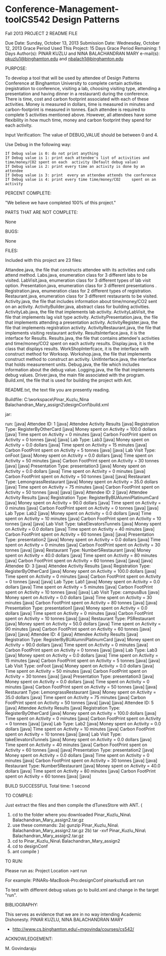 # Conference-Management-toolCS542 Design Patterns
Fall 2013
PROJECT 2 README FILE

Due Date: Sunday, October 13, 2013
Submission Date: Wednesday, October 12, 2013
Grace Period Used This Project: 15 Days
Grace Period Remaining: 1 Days
Author(s):  PINAR KUZLU and NINA BALACHANDRAN MARY
e-mail(s): pkuzlu1@binghamton.edu and nbalach1@binghamton.edu

PURPOSE:

To develop a tool that will be used by attendee of Design Patterns Conference at Binghamton University to complete certain activities (registration to conference, visiting a lab, choosing visiting type, attending a presentation and having dinner in a restaurant) during the conference. There is time, cost and carbon footprint associated with each of these activities. Money is measured in dollars, time is measured in minutes and carbon-footprint is measured in tonnes. Each attendee is required to complete 5 activities mentioned above. However, all attendees have some flexibility in how much time, money and carbon footprint they spend for each activity. 

Input Verification:
	The value of DEBUG_VALUE should be between 0 and 4.

Use Debug in the following way:

	If Debug value is 0: do not print anything
	If Debug value is 1: print each attendee's list of activities and time/money/CO2 spent on each 	activity (Default debug value)
	If Debug value is 2: print every time an activity is done by an attendee
	If Debug value is 3: print  every an attendee attends the conference
	If Debug value is 4: print every time time/money/CO2	 spent on an activity

PERCENT COMPLETE:

 "We believe we have completed 100% of this project."

PARTS THAT ARE NOT COMPLETE:

None

BUGS:

None

FILES:

  Included with this project are 23 files:

  Attandee.java, the file that constructs attendee with its activities and calls attend method.
  Labs.java, enumeration class for 3 different labs to be visited.
  LabVisit.java, enumeration class for 3 different types of lab visit option.
  Presentation.java, enumeration class for 3 different presentations .
  Registration.java, enumeration class for 2 different types of registration.
  Restaurant.java, enumeration class for 3 different restaurants to be visited.
  Activity.java, the file that includes information about  time/money/CO2 sent on an activity.
  ActivityBuilder.java, abstract class for building activities.
  ActivityLab.java, the file that implements lab activity.
  ActivityLabVisit, the file that implements lag visit type activity.
  ActivityPresentation.java, the file that implements attending a presentation activity.
  ActivityRegister.java, the file that implements registration activity.
  ActivityRestaurant.java, the file that implements visiting restaurant activity.
  ResultsInterface.java, it is the interface for Results.
  Results.java, the file that contains attendee's activities and time/money/CO2 spent on each activity     results.
  Display.java, it is the class that displays results.
  WorkShopInterfcace, it is the interface with construct method for Worksop.
  Workshop.java, the file that implements construct method to construct an activity.
  UnitInterface.java, the interface that holds measurement units.
  Debug.java, the file which includes information about the debug value.
  Logging.java, the file that implements debug values.
  Driver.java, the main file associated with the program.
  Build.xml, the file that is used for building the project with Ant.

  README.txt, the text file you are presently reading.

Buildfile: C:\workspace\Pinar_Kuzlu_Nina Balachandran_Mary_assign2\designConf\build.xml

jar:

run:
     [java] Attendee ID: 1
     [java] Attendee Activity Results
     [java] Registration Type: RegisterByOtherCard
     [java] Money spent on Activity = 100.0 dollars
     [java] Time spent on Activity = 0 minutes
     [java] Carbon FootPrint spent on Activity = 0 tonnes
     [java] 
     [java] Lab Type: Lab3
     [java] Money spent on Activity = 0.0 dollars
     [java] Time spent on Activity = 15 minutes
     [java] Carbon FootPrint spent on Activity = 5 tonnes
     [java] 
     [java] Lab Visit Type: onFoot
     [java] Money spent on Activity = 0.0 dollars
     [java] Time spent on Activity = 50 minutes
     [java] Carbon FootPrint spent on Activity = 30 tonnes
     [java] 
     [java] Presentation Type: presentation3
     [java] Money spent on Activity = 0.0 dollars
     [java] Time spent on Activity = 0 minutes
     [java] Carbon FootPrint spent on Activity = 50 tonnes
     [java] 
     [java] Restaurant Type: LemongrassRestaurant
     [java] Money spent on Activity = 35.0 dollars
     [java] Time spent on Activity = 75 minutes
     [java] Carbon FootPrint spent on Activity = 50 tonnes
     [java] 
     [java] 
     [java] Attendee ID: 2
     [java] Attendee Activity Results
     [java] Registration Type: RegisterByBUAlumniPlatinumCard
     [java] Money spent on Activity = 90.0 dollars
     [java] Time spent on Activity = 0 minutes
     [java] Carbon FootPrint spent on Activity = 0 tonnes
     [java] 
     [java] Lab Type: Lab2
     [java] Money spent on Activity = 0.0 dollars
     [java] Time spent on Activity = 10 minutes
     [java] Carbon FootPrint spent on Activity = 10 tonnes
     [java] 
     [java] Lab Visit Type: takeElevatorsTunnels
     [java] Money spent on Activity = 0.0 dollars
     [java] Time spent on Activity = 40 minutes
     [java] Carbon FootPrint spent on Activity = 60 tonnes
     [java] 
     [java] Presentation Type: presentation2
     [java] Money spent on Activity = 0.0 dollars
     [java] Time spent on Activity = 0 minutes
     [java] Carbon FootPrint spent on Activity = 30 tonnes
     [java] 
     [java] Restaurant Type: Number5Restaurant
     [java] Money spent on Activity = 40.0 dollars
     [java] Time spent on Activity = 80 minutes
     [java] Carbon FootPrint spent on Activity = 60 tonnes
     [java] 
     [java] 
     [java] Attendee ID: 3
     [java] Attendee Activity Results
     [java] Registration Type: RegisterByOtherCard
     [java] Money spent on Activity = 100.0 dollars
     [java] Time spent on Activity = 0 minutes
     [java] Carbon FootPrint spent on Activity = 0 tonnes
     [java] 
     [java] Lab Type: Lab1
     [java] Money spent on Activity = 0.0 dollars
     [java] Time spent on Activity = 5 minutes
     [java] Carbon FootPrint spent on Activity = 10 tonnes
     [java] 
     [java] Lab Visit Type: campusBus
     [java] Money spent on Activity = 0.0 dollars
     [java] Time spent on Activity = 30 minutes
     [java] Carbon FootPrint spent on Activity = 80 tonnes
     [java] 
     [java] Presentation Type: presentation1
     [java] Money spent on Activity = 0.0 dollars
     [java] Time spent on Activity = 0 minutes
     [java] Carbon FootPrint spent on Activity = 10 tonnes
     [java] 
     [java] Restaurant Type: PSRestaurant
     [java] Money spent on Activity = 50.0 dollars
     [java] Time spent on Activity = 90 minutes
     [java] Carbon FootPrint spent on Activity = 60 tonnes
     [java] 
     [java] 
     [java] Attendee ID: 4
     [java] Attendee Activity Results
     [java] Registration Type: RegisterByBUAlumniPlatinumCard
     [java] Money spent on Activity = 90.0 dollars
     [java] Time spent on Activity = 0 minutes
     [java] Carbon FootPrint spent on Activity = 0 tonnes
     [java] 
     [java] Lab Type: Lab3
     [java] Money spent on Activity = 0.0 dollars
     [java] Time spent on Activity = 15 minutes
     [java] Carbon FootPrint spent on Activity = 5 tonnes
     [java] 
     [java] Lab Visit Type: onFoot
     [java] Money spent on Activity = 0.0 dollars
     [java] Time spent on Activity = 50 minutes
     [java] Carbon FootPrint spent on Activity = 30 tonnes
     [java] 
     [java] Presentation Type: presentation3
     [java] Money spent on Activity = 0.0 dollars
     [java] Time spent on Activity = 0 minutes
     [java] Carbon FootPrint spent on Activity = 50 tonnes
     [java] 
     [java] Restaurant Type: LemongrassRestaurant
     [java] Money spent on Activity = 35.0 dollars
     [java] Time spent on Activity = 75 minutes
     [java] Carbon FootPrint spent on Activity = 50 tonnes
     [java] 
     [java] 
     [java] Attendee ID: 5
     [java] Attendee Activity Results
     [java] Registration Type: RegisterByOtherCard
     [java] Money spent on Activity = 100.0 dollars
     [java] Time spent on Activity = 0 minutes
     [java] Carbon FootPrint spent on Activity = 0 tonnes
     [java] 
     [java] Lab Type: Lab2
     [java] Money spent on Activity = 0.0 dollars
     [java] Time spent on Activity = 10 minutes
     [java] Carbon FootPrint spent on Activity = 10 tonnes
     [java] 
     [java] Lab Visit Type: takeElevatorsTunnels
     [java] Money spent on Activity = 0.0 dollars
     [java] Time spent on Activity = 40 minutes
     [java] Carbon FootPrint spent on Activity = 60 tonnes
     [java] 
     [java] Presentation Type: presentation2
     [java] Money spent on Activity = 0.0 dollars
     [java] Time spent on Activity = 0 minutes
     [java] Carbon FootPrint spent on Activity = 30 tonnes
     [java] 
     [java] Restaurant Type: Number5Restaurant
     [java] Money spent on Activity = 40.0 dollars
     [java] Time spent on Activity = 80 minutes
     [java] Carbon FootPrint spent on Activity = 60 tonnes
     [java] 
     [java] 

BUILD SUCCESSFUL
Total time: 1 second


TO COMPILE:

Just extract the files and then compile the dTunesStore with ANT.
(
   1. cd to the folder where you downloaded Pinar_Kuzlu_Nina\ Balachandran_Mary_assign2.tar.gz
   2. use these commands:
	2a) gunzip Pinar_Kuzlu_Nina\ Balachandran_Mary_assign2.tar.gz
	2b) tar -xvf Pinar_Kuzlu_Nina\ Balachandran_Mary_assign2.tar.gz
   3. cd to Pinar_Kuzlu_Nina\ Balachandran_Mary_assign2
   4. cd to designConf
   5. ant compile
)

TO RUN:

Please run as: Project Location >ant run

  For example:  PINARs-MacBook-Pro:designConf pinarkuzlu$ ant run

  To test with different debug values go to build.xml and change <argvalue> in the target "run". 

BIBLIOGRAPHY:

This serves as evidence that we are in no way intending Academic Dishonesty.
PINAR KUZLU, NINA BALACHANDRAN MARY


  * http://www.cs.binghamton.edu/~mgovinda/courses/cs542/
 

ACKNOWLEDGEMENT:

M. Govindaraju


  

